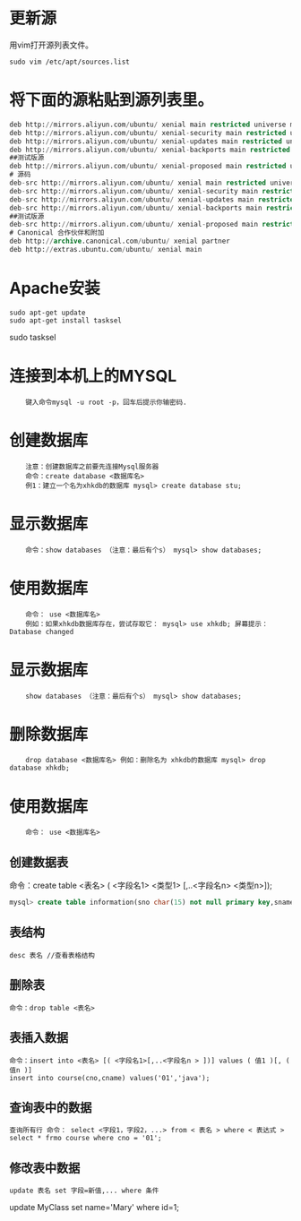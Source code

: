 
# 更新源

用vim打开源列表文件。

    sudo vim /etc/apt/sources.list

# 将下面的源粘贴到源列表里。

```sql
deb http://mirrors.aliyun.com/ubuntu/ xenial main restricted universe multiverse
deb http://mirrors.aliyun.com/ubuntu/ xenial-security main restricted universe multiverse
deb http://mirrors.aliyun.com/ubuntu/ xenial-updates main restricted universe multiverse
deb http://mirrors.aliyun.com/ubuntu/ xenial-backports main restricted universe multiverse
##测试版源
deb http://mirrors.aliyun.com/ubuntu/ xenial-proposed main restricted universe multiverse
# 源码
deb-src http://mirrors.aliyun.com/ubuntu/ xenial main restricted universe multiverse
deb-src http://mirrors.aliyun.com/ubuntu/ xenial-security main restricted universe multiverse
deb-src http://mirrors.aliyun.com/ubuntu/ xenial-updates main restricted universe multiverse
deb-src http://mirrors.aliyun.com/ubuntu/ xenial-backports main restricted universe multiverse
##测试版源
deb-src http://mirrors.aliyun.com/ubuntu/ xenial-proposed main restricted universe multiverse
# Canonical 合作伙伴和附加
deb http://archive.canonical.com/ubuntu/ xenial partner
deb http://extras.ubuntu.com/ubuntu/ xenial main
```

# Apache安装

    sudo apt-get update
    sudo apt-get install tasksel
sudo tasksel

# 连接到本机上的MYSQL

        键入命令mysql -u root -p，回车后提示你输密码.
    
# 创建数据库

        注意：创建数据库之前要先连接Mysql服务器
        命令：create database <数据库名>
        例1：建立一个名为xhkdb的数据库 mysql> create database stu;

# 显示数据库

        命令：show databases （注意：最后有个s） mysql> show databases;
     
# 使用数据库

        命令： use <数据库名>
        例如：如果xhkdb数据库存在，尝试存取它： mysql> use xhkdb; 屏幕提示：Database changed

# 显示数据库

        show databases （注意：最后有个s） mysql> show databases;
# 删除数据库

        drop database <数据库名> 例如：删除名为 xhkdb的数据库 mysql> drop database xhkdb;
# 使用数据库

        命令： use <数据库名>

## 创建数据表

命令：create table <表名> ( <字段名1> <类型1> [,..<字段名n> <类型n>]);

```sql
mysql> create table information(sno char(15) not null primary key,sname char(20),sage int default 20,schoolno char(15),foreign key (schoolno) references school(schoolno));
```

## 表结构

    desc 表名 //查看表格结构

## 删除表

    命令：drop table <表名>

## 表插入数据

    命令：insert into <表名> [( <字段名1>[,..<字段名n > ])] values ( 值1 )[, ( 值n )]
    insert into course(cno,cname) values('01','java');

## 查询表中的数据

    查询所有行 命令： select <字段1，字段2，...> from < 表名 > where < 表达式 > 
    select * frmo course where cno = '01';

## 修改表中数据

    update 表名 set 字段=新值,... where 条件 
update MyClass set name='Mary' where id=1;






